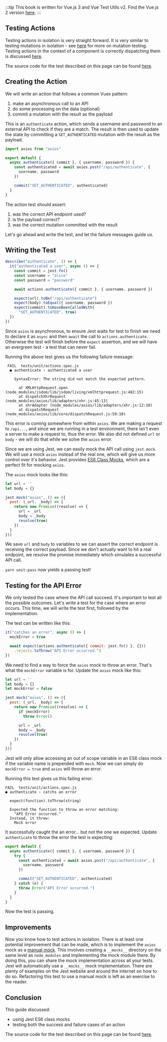:::tip This book is written for Vue.js 3 and Vue Test Utils v2.
Find the Vue.js 2 version [here](/).
:::

## Testing Actions

Testing actions in isolation is very straight forward. It is very similar to testing mutations in isolation - see [here](https://lmiller1990.github.io/vue-testing-handbook/vuex-mutations.html) for more on mutation testing. Testing actions in the context of a component is correctly dispatching them is discussed [here](https://lmiller1990.github.io/vue-testing-handbook/vuex-in-components-mutations-and-actions.html).

The source code for the test described on this page can be found [here](https://github.com/lmiller1990/vue-testing-handbook/tree/master/demo-app-vue-3/tests/unit/actions.spec.js).

## Creating the Action

We will write an action that follows a common Vuex pattern:

1. make an asynchronous call to an API
2. do some processing on the data (optional)
3. commit a mutation with the result as the payload

This is an `authenticate` action, which sends a username and password to an external API to check if they are a match. The result is then used to update the state by committing a `SET_AUTHENTICATED` mutation with the result as the payload.

```js
import axios from "axios"

export default {
  async authenticate({ commit }, { username, password }) {
    const authenticated = await axios.post("/api/authenticate", {
      username, password
    })

    commit("SET_AUTHENTICATED", authenticated)
  }
}
```

The action test should assert:

1. was the correct API endpoint used?
2. is the payload correct?
3. was the correct mutation committed with the result

Let's go ahead and write the test, and let the failure messages guide us.

## Writing the Test

```js
describe("authenticate", () => {
  it("authenticated a user", async () => {
    const commit = jest.fn()
    const username = "alice"
    const password = "password"

    await actions.authenticate({ commit }, { username, password })

    expect(url).toBe("/api/authenticate")
    expect(body).toEqual({ username, password })
    expect(commit).toHaveBeenCalledWith(
      "SET_AUTHENTICATED", true)
  })
})
```

Since `axios` is asynchronous, to ensure Jest waits for test to finish we need to declare it as `async` and then `await` the call to `actions.authenticate`. Otherwise the test will finish before the `expect` assertion, and we will have an evergreen test - a test that can never fail.

Running the above test gives us the following failure message:

```
 FAIL  tests/unit/actions.spec.js
  ● authenticate › authenticated a user

    SyntaxError: The string did not match the expected pattern.

      at XMLHttpRequest.open (node_modules/jsdom/lib/jsdom/living/xmlhttprequest.js:482:15)
      at dispatchXhrRequest (node_modules/axios/lib/adapters/xhr.js:45:13)
      at xhrAdapter (node_modules/axios/lib/adapters/xhr.js:12:10)
      at dispatchRequest (node_modules/axios/lib/core/dispatchRequest.js:59:10)
```

This error is coming somewhere from within `axios`. We are making a request to `/api...`, and since we are running in a test environment, there isn't even a server to make a request to, thus the error. We also did not defined `url` or `body` - we will do that while we solve the `axios` error.

Since we are using Jest, we can easily mock the API call using `jest.mock`. We will use a mock `axios` instead of the real one, which will give us more control over it's behavior. Jest provides [ES6 Class Mocks](https://jestjs.io/docs/en/es6-class-mocks), which are a perfect fit for mocking `axios`.

The `axios` mock looks like this:

```js
let url = ''
let body = {}

jest.mock("axios", () => ({
  post: (_url, _body) => { 
    return new Promise((resolve) => {
      url = _url
      body = _body
      resolve(true)
    })
  }
}))
```

We save `url` and `body` to variables to we can assert the correct endpoint is receiving the correct payload. Since we don't actually want to hit a real endpoint, we resolve the promise immediately which simulates a successful API call.

`yarn unit:pass` now yields a passing test!

## Testing for the API Error

We only tested the case where the API call succeed. It's important to test all the possible outcomes. Let's write a test for the case where an error occurs. This time, we will write the test first, followed by the implementation.

The test can be written like this:

```js
it("catches an error", async () => {
  mockError = true

  await expect(actions.authenticate({ commit: jest.fn() }, {}))
    .rejects.toThrow("API Error occurred.")
})
```

We need to find a way to force the `axios` mock to throw an error. That's what the `mockError` variable is for. Update the `axios` mock like this:

```js
let url = ''
let body = {}
let mockError = false

jest.mock("axios", () => ({
  post: (_url, _body) => { 
    return new Promise((resolve) => {
      if (mockError) 
        throw Error()

      url = _url
      body = _body
      resolve(true)
    })
  }
}))
```

Jest will only allow accessing an out of scope variable in an ES6 class mock if the variable name is prepended with `mock`. Now we can simply do `mockError = true` and `axios` will throw an error.

Running this test gives us this failing error:

```
FAIL  tests/unit/actions.spec.js
● authenticate › catchs an error

  expect(function).toThrow(string)

  Expected the function to throw an error matching:
    "API Error occurred."
  Instead, it threw:
    Mock error
```

It successfully caught the an error... but not the one we expected. Update `authenticate` to throw the error the test is expecting:

```js
export default {
  async authenticate({ commit }, { username, password }) {
    try {
      const authenticated = await axios.post("/api/authenticate", {
        username, password
      })

      commit("SET_AUTHENTICATED", authenticated)
    } catch (e) {
      throw Error("API Error occurred.")
    }
  }
}
```

Now the test is passing.

## Improvements

Now you know how to test actions in isolation. There is at least one potential improvement that can be made, which is to implement the `axios` mock as a [manual mock](https://jestjs.io/docs/en/manual-mocks). This involves creating a `__mocks__` directory on the same level as `node_modules` and implementing the mock module there. By doing this, you can share the mock implementation across all your tests. Jest will automatically use a `__mocks__` mock implementation. There are plenty of examples on the Jest website and around the internet on how to do so. Refactoring this test to use a manual mock is left as an exercise to the reader.

## Conclusion

This guide discussed:

- using Jest ES6 class mocks
- testing both the success and failure cases of an action

The source code for the test described on this page can be found [here](https://github.com/lmiller1990/vue-testing-handbook/tree/master/demo-app-vue-3/tests/unit/actions.spec.js).
